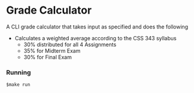 # **Grade Calculator**
A CLI grade calculator that takes input as specified and does the following 
 * Calculates a weighted average according to the CSS 343 syllabus
    * 30% distributed for all 4 Assignments
    * 35% for Midterm Exam
    * 30% for Final Exam

### **Running** 
`$make run`

